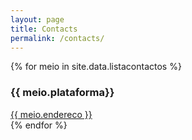 ```yaml
---
layout: page
title: Contacts
permalink: /contacts/
---
```


<section class="contacto-content">

{% for meio in site.data.listacontactos %}
<div><h3>{{ meio.plataforma}}</h3> <a href="{{ meio.endereco }}">{{ meio.endereco }}</a></div>
{% endfor %}

</section>